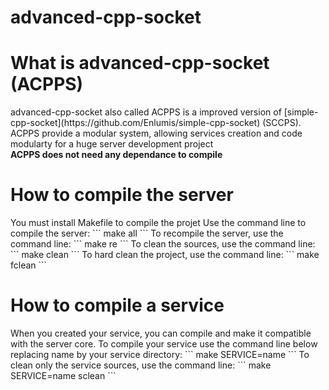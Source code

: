 # advanced-cpp-socket

<h1>What is advanced-cpp-socket (ACPPS)</h1>
advanced-cpp-socket also called ACPPS is a improved version of [simple-cpp-socket](https://github.com/Enlumis/simple-cpp-socket) (SCCPS).</br>
ACPPS provide a modular system, allowing services creation and code modularty for a huge server development project</br>
<b>ACPPS does not need any dependance to compile</b>

<h1>How to compile the server</h1>
You must install Makefile to compile the projet
Use the command line to compile the server:
```
make all
```
To recompile the server, use the command line:
```
make re
```
To clean the sources, use the command line:
```
make clean
```
To hard clean the project, use the command line:
```
make fclean
```
<h1>How to compile a service</h1>
When you created your service, you can compile and make it compatible with the server core.
To compile your service use the command line below replacing name by your service directory:
```
make SERVICE=name
```
To clean only the service sources, use the command line:
```
make SERVICE=name sclean
```
